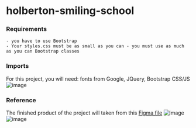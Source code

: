# holberton-smiling-school

### Requirements
    - you have to use Bootstrap
    - Your styles.css must be as small as you can - you must use as much as you can Bootstrap classes

### Imports
For this project, you will need: fonts from Google, JQuery, Bootstrap CSS/JS
![image](https://user-images.githubusercontent.com/85411745/162050793-80551c69-5807-4e2c-844e-d894b15dd2e6.png)



### Reference

The finished product of the project will taken from this [Figma file](https://www.figma.com/file/naK8gNgMoj6N7zsq4WtSRF/Homepage-(Copy))
![image](https://user-images.githubusercontent.com/85411745/162047538-ab58db03-abc7-4587-b6d6-1f8588d8e406.png)
![image](https://user-images.githubusercontent.com/85411745/162050581-558226ce-e00e-4ada-bd1d-4b91f45ab338.png)

